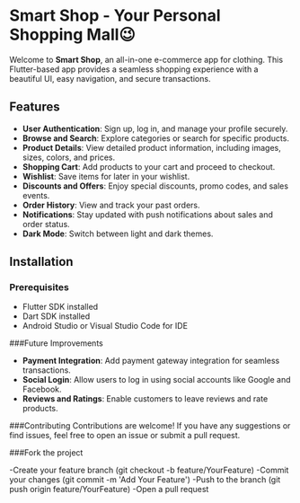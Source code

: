 # Smart Shop - Your Personal Shopping Mall😉

Welcome to **Smart Shop**, an all-in-one e-commerce app for clothing. This Flutter-based app provides a seamless shopping experience with a beautiful UI, easy navigation, and secure transactions.

## Features

- **User Authentication**: Sign up, log in, and manage your profile securely.
- **Browse and Search**: Explore categories or search for specific products.
- **Product Details**: View detailed product information, including images, sizes, colors, and prices.
- **Shopping Cart**: Add products to your cart and proceed to checkout.
- **Wishlist**: Save items for later in your wishlist.
- **Discounts and Offers**: Enjoy special discounts, promo codes, and sales events.
- **Order History**: View and track your past orders.
- **Notifications**: Stay updated with push notifications about sales and order status.
- **Dark Mode**: Switch between light and dark themes.

## Installation

### Prerequisites
- Flutter SDK installed
- Dart SDK installed
- Android Studio or Visual Studio Code for IDE

###Future Improvements

- **Payment Integration**: Add payment gateway integration for seamless transactions.
- **Social Login**: Allow users to log in using social accounts like Google and Facebook.
- **Reviews and Ratings**: Enable customers to leave reviews and rate products.

###Contributing
Contributions are welcome! If you have any suggestions or find issues, feel free to open an issue or submit a pull request.


###Fork the project

-Create your feature branch (git checkout -b feature/YourFeature)
-Commit your changes (git commit -m 'Add Your Feature')
-Push to the branch (git push origin feature/YourFeature)
-Open a pull request
